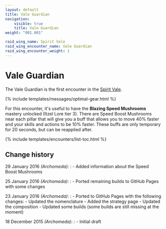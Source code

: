 ```yaml
---
layout: default
title: Vale Guardian
navigation:
    visible: true
    title: Vale Guardian
weight: "001.001"

raid_wing_name: Spirit Vale
raid_wing_encounter_name: Vale Guardian
raid_wing_encounter_weight: 1
---
```


# Vale Guardian
The Vale Guardian is the first encounter in the [Spirit Vale](../).

{% include templates/messages/optimal-gear.html %}

For this encounter, it's useful to have the **Blazing Speed Mushrooms** mastery unlocked (Itzel Lore tier 3).
There are Speed Boost Mushrooms near each pillar that will give you a buff that allows you to move 40% faster and your skills and actions to be 10% faster.
These buffs are only temporary for 20 seconds, but can be reapplied after.

{% include templates/encounters/list-toc.html %}

## Change history
29 January 2016 *(Archomeda)*:
: - Added information about the Speed Boost Mushrooms

25 January 2016 *(Archomeda)*:
: - Ported remaining builds to GitHub Pages with some changes

23 January 2016 *(Archomeda)*:
: - Ported to GitHub Pages with the following changes:
    - Updated the nomenclature
    - Added the strategy page
    - Updated the composition
    - Updated some builds (some builds are still missing at the moment)

18 December 2015 *(Archomeda)*:
: - Initial draft
